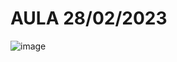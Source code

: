 # AULA 28/02/2023

![image](https://user-images.githubusercontent.com/62342894/222009283-85a7f86d-c23e-48f4-89c3-062e142479c7.png)
